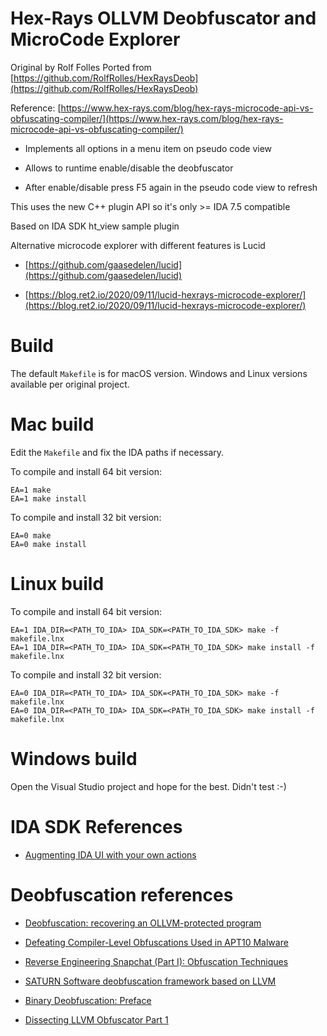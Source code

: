 # Hex-Rays OLLVM Deobfuscator and MicroCode Explorer

Original by Rolf Folles
Ported from [https://github.com/RolfRolles/HexRaysDeob](https://github.com/RolfRolles/HexRaysDeob)

Reference: [https://www.hex-rays.com/blog/hex-rays-microcode-api-vs-obfuscating-compiler/](https://www.hex-rays.com/blog/hex-rays-microcode-api-vs-obfuscating-compiler/)

* Implements all options in a menu item on pseudo code view

* Allows to runtime enable/disable the deobfuscator

* After enable/disable press F5 again in the pseudo code view to refresh

This uses the new C++ plugin API so it's only >= IDA 7.5 compatible

Based on IDA SDK ht_view sample plugin

Alternative microcode explorer with different features is Lucid

* [https://github.com/gaasedelen/lucid](https://github.com/gaasedelen/lucid)

* [https://blog.ret2.io/2020/09/11/lucid-hexrays-microcode-explorer/](https://blog.ret2.io/2020/09/11/lucid-hexrays-microcode-explorer/)

# Build

The default `Makefile` is for macOS version. Windows and Linux versions available per original project.

# Mac build

Edit the `Makefile` and fix the IDA paths if necessary.

To compile and install 64 bit version:
```
EA=1 make
EA=1 make install
```

To compile and install 32 bit version:
```
EA=0 make
EA=0 make install
```

# Linux build

To compile and install 64 bit version:
```
EA=1 IDA_DIR=<PATH_TO_IDA> IDA_SDK=<PATH_TO_IDA_SDK> make -f makefile.lnx
EA=1 IDA_DIR=<PATH_TO_IDA> IDA_SDK=<PATH_TO_IDA_SDK> make install -f makefile.lnx
```

To compile and install 32 bit version:
```
EA=0 IDA_DIR=<PATH_TO_IDA> IDA_SDK=<PATH_TO_IDA_SDK> make -f makefile.lnx
EA=0 IDA_DIR=<PATH_TO_IDA> IDA_SDK=<PATH_TO_IDA_SDK> make install -f makefile.lnx
```

# Windows build

Open the Visual Studio project and hope for the best. Didn't test :-)

# IDA SDK References

* [Augmenting IDA UI with your own actions](https://www.hex-rays.com/blog/augmenting-ida-ui-with-your-own-actions/)

# Deobfuscation references

* [Deobfuscation: recovering an OLLVM-protected program](https://blog.quarkslab.com/deobfuscation-recovering-an-ollvm-protected-program.html)

* [Defeating Compiler-Level Obfuscations Used in APT10 Malware](https://www.carbonblack.com/blog/defeating-compiler-level-obfuscations-used-in-apt10-malware/)

* [Reverse Engineering Snapchat (Part I): Obfuscation Techniques](https://hot3eed.github.io/snap_part1_obfuscations.html)

* [SATURN Software deobfuscation framework based on LLVM](https://blog.zimperium.com/saturn-software-deobfuscation-framework-based-on-llvm/)

* [Binary Deobfuscation: Preface](https://calwa.re/reversing/obfuscation/binary-deobfuscation-preface)

* [Dissecting LLVM Obfuscator Part 1](https://rpis.ec/blog/dissection-llvm-obfuscator-p1/)

